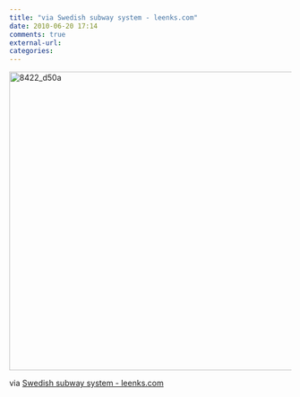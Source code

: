 ```yaml
---
title: "via Swedish subway system - leenks.com"
date: 2010-06-20 17:14
comments: true
external-url:
categories:
---
```

[<img src="http://6.asset.soup.io/asset/0882/8422_d50a.jpeg" width="800" height="532" alt="8422_d50a" />][1]

via [Swedish subway system - leenks.com][2]

  [1]: http://www.leenks.com/gallery1213.htm
  [2]: http://www.leenks.com/gallery1213.htm
